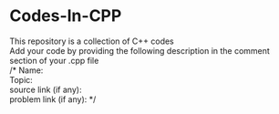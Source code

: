 # Codes-In-CPP
This repository is a collection of C++ codes
<br>
Add your code by providing the following description in the comment section of your .cpp file
<br>
/* 
Name:
<br>
Topic:
<br>
source link (if any):<br>
problem link (if any):
*/
